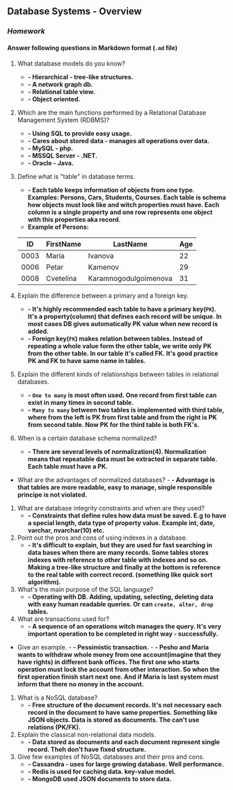 ## Database Systems - Overview
### _Homework_

#### Answer following questions in Markdown format (`.md` file)

1.  What database models do you know?
    - __- Hierarchical - tree-like structures.__
    - __- A network graph db.__
    - __- Relational table view.__
    - __- Object oriented.__
1.  Which are the main functions performed by a Relational Database Management System (RDBMS)?
    - __- Using SQL to provide easy usage.__
    - __- Cares about stored data - manages all operations over data.__
    - __- MySQL - php.__
    - __- MSSQL Server - .NET.__
    - __- Oracle - Java.__
1.  Define what is "table" in database terms.
    - __- Each table keeps information of objects from one type. Examples: Persons, Cars, Students, 
    Courses. Each table is schema how objects must look like and witch properties must have. Each 
    column is a single property and one row represents one object with this properties aka record.__
    - __Example of Persons:__
    
    ID | FirstName | LastName | Age
    ----- | ----- | -------- | ---
    0003 | Maria | Ivanova | 22
    0006 | Petar | Kamenov | 29
    0008 | Cvetelina | Karamnogodulgoimenova | 31
1.  Explain the difference between a primary and a foreign key.
    - __- It's highly recommended each table to have a primary key(`PK`). It's a property(column) that
    defines each record will be unique. In most cases DB gives automatically PK value when new record is
    added.__
    - __- Foreign key(`FK`) makes relation between tables. Instead of repeating a whole value form the
    other table, we write only PK from the other table. In our table it's called FK. It's good practice
    PK and FK to have same name in tables.__
1.  Explain the different kinds of relationships between tables in relational databases.
    - __- `One to many` is most often used. One record from first table can exist in many times in 
    second table.__
    - __- `Many to many` between two tables is implemented with third table, where from the left is
    PK from first table and from the right is PK from second table. Now PK for the third table is both
    FK's.__
1.  When is a certain database schema normalized?
    - __- There are several levels of normalization(4). Normalization means that repeatable data must be
    extracted in separate table. Each table must have a PK.__
  * What are the advantages of normalized databases?
        - __- Advantage is that tables are more readable, easy to manage, single responsible principe is
        not violated.__
1.  What are database integrity constraints and when are they used?
    - __- Constraints that define rules how data must be saved. E.g to have a special length, data type
     of property value. Example int, date, varchar, nvarchar(10) etc.__
1.  Point out the pros and cons of using indexes in a database.
    - __- It's difficult to explain, but they are used for fast searching in data bases when there are 
    many records. Some tables stores indexes with reference to other table with indexes and so on. 
    Making a tree-like structure and finally at the bottom is reference to the real table with correct
     record. (something like quick sort algorithm).__
1.  What's the main purpose of the SQL language?
    - __- Operating with DB. Adding, updating, selecting, deleting data with easy human readable queries.
    Or can `create, alter, drop` tables.__
1.  What are transactions used for?
    - __- A sequence of an operations witch manages the query. It's very important operation to be 
    completed in right way - successfully.__
  * Give an example.
        - __- Pessimistic transaction.__
        - __- Pesho and Maria wants to withdraw whole money from one account(imagine that they have rights) 
        in different bank offices. The first one who starts operation must lock the account from other
        interaction. So when the first operation finish start next one. And if Maria is last system must
        inform that there no money in the account.__
1.  What is a NoSQL database?
    - __- Free structure of the document records. It's not necessary each record in the document to have
    same properties. Something like JSON objects. Data is stored as documents. The can't use relations
    (PK/FK).__
1.  Explain the classical non-relational data models.
    - __- Data stored as documents and each document represent single record. Theh don't have fixed structure.__
1.  Give few examples of NoSQL databases and their pros and cons.
    - __- Cassandra - uses for large growing database. Well performance.__
    - __- Redis is used for caching data. key-value model.__
    - __- MongoDB used JSON documents to store data.__